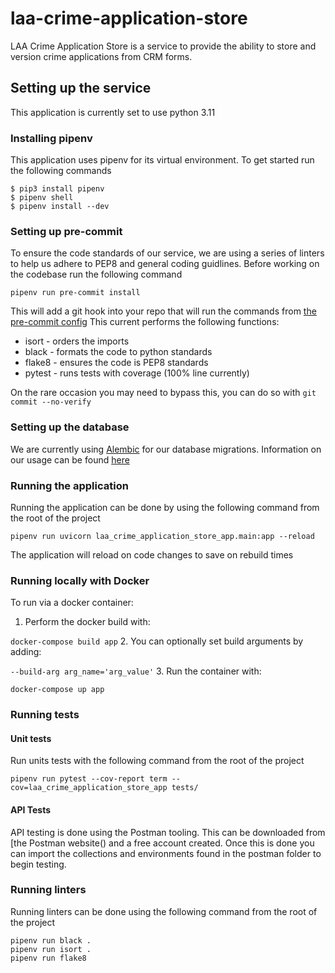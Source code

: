 # laa-crime-application-store

LAA Crime Application Store is a service to provide the ability to store and version crime applications from CRM forms. 

## Setting up the service

This application is currently set to use python 3.11

### Installing pipenv

This application uses pipenv for its virtual environment. To get started run the following commands
```shell
$ pip3 install pipenv
$ pipenv shell
$ pipenv install --dev
```

### Setting up pre-commit

To ensure the code standards of our service, we are using a series of linters to help us adhere to PEP8 and general coding guidlines.
Before working on the codebase run the following command
```shell
pipenv run pre-commit install
```
This will add a git hook into your repo that will run the commands from [the pre-commit config](.pre-commit-config.yaml)
This current performs the following functions:
- isort - orders the imports
- black - formats the code to python standards
- flake8 - ensures the code is PEP8 standards
- pytest - runs tests with coverage (100% line currently)

On the rare occasion you may need to bypass this, you can do so with `git commit --no-verify`

### Setting up the database

We are currently using [Alembic](https://alembic.sqlalchemy.org/en/latest/index.html) for our database migrations.
Information on our usage can be found [here](alembic/README.md)

### Running the application

Running the application can be done by using the following command from the root of the project
```shell
pipenv run uvicorn laa_crime_application_store_app.main:app --reload
```
The application will reload on code changes to save on rebuild times

### Running locally with Docker

To run via a docker container:
1. Perform the docker build with: 

`docker-compose build app`
2. You can optionally set build arguments by adding:

`--build-arg arg_name='arg_value'`
3. Run the container with:

`docker-compose up app`

### Running tests

#### Unit tests
Run units tests with the following command from the root of the project
```shell
pipenv run pytest --cov-report term --cov=laa_crime_application_store_app tests/
```

#### API Tests
API testing is done using the Postman tooling. This can be downloaded from [the Postman website()
and a free account created. Once this is done you can import the collections and environments found in the postman
folder to begin testing.

### Running linters

Running linters can be done using the following command from the root of the project
```shell
pipenv run black .
pipenv run isort .
pipenv run flake8
```